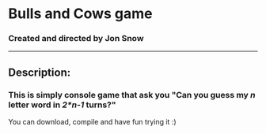 # Bulls and Cows game

### Created and directed by Jon Snow
---
## Description:
### This is simply console game that ask you "Can you guess my _n_ letter word in _2*n-1_ turns?"

You can download, compile and have fun trying it :)
